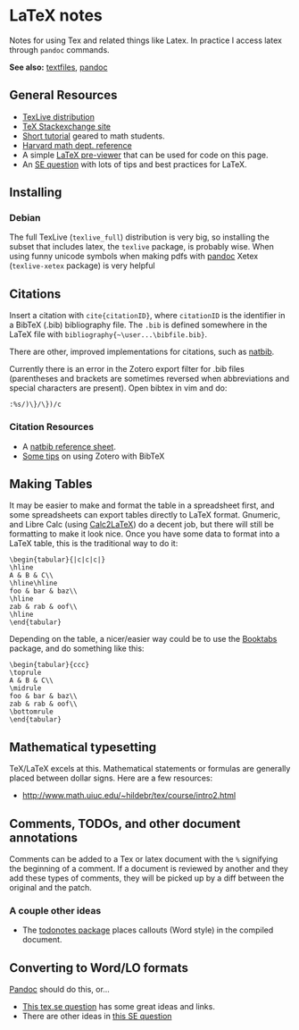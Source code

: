 # LaTeX notes

Notes for using Tex and related things like Latex. In practice I access latex through `pandoc` commands.

**See also:** [textfiles](textfiles.md), [pandoc](pandoc.md)

## General Resources

* [TexLive distribution](http://www.tug.org/texlive/)
* [TeX Stackexchange site](https://tex.stackexchange.com)
* [Short tutorial](http://www.math.uiuc.edu/~hildebr/tex/course/) geared to math students.
* [Harvard math dept. reference](http://www.math.harvard.edu/texman/)
* A simple [LaTeX pre-viewer](http://www.tlhiv.org/ltxpreview/) that can be used for code on this page.
* An [SE question](http://stackoverflow.com/q/193298/1282366) with lots of tips and best practices for LaTeX.


## Installing

### Debian

The full TexLive (`texlive_full`) distribution is very big, so installing the subset that includes latex, the `texlive` package, is probably wise. When using funny unicode symbols when making pdfs with [pandoc](pandoc.md) Xetex (`texlive-xetex` package) is very helpful


## Citations

Insert a citation with `cite{citationID}`, where `citationID` is the
identifier in a BibTeX (.bib) bibliography file. The `.bib` is defined
somewhere in the LaTeX file with `bibliography{~\user...\bibfile.bib}`.

There are other, improved implementations for citations, such as
[natbib](http://www.ctan.org/tex-archive/macros/latex/contrib/natbib).

Currently there is an error in the Zotero export filter for .bib files
(parentheses and brackets are sometimes reversed when abbreviations and
special characters are present). Open bibtex in vim and do:

    :%s/)\}/\})/c

### Citation Resources

* A [natbib reference sheet](http://merkel.zoneo.net/Latex/natbib.php).
* [Some tips](http://libguides.mit.edu/content.php?pid=55482&sid=406343#6) on using Zotero with BibTeX


## Making Tables

It may be easier to make and format the table in a spreadsheet first,
and some spreadsheets can export tables directly to LaTeX format.
Gnumeric, and Libre Calc (using
[Calc2LaTeX](http://calc2latex.sourceforge.net/)) do a decent
job, but there will still be formatting to make it look nice. Once you
have some data to format into a LaTeX table, this is the traditional way
to do it:

~~~{.latex}
\begin{tabular}{|c|c|c|}
\hline
A & B & C\\
\hline\hline
foo & bar & baz\\
\hline
zab & rab & oof\\
\hline
\end{tabular}
~~~

Depending on the table, a nicer/easier way could be to use the
[Booktabs](http://www.tex.ac.uk/tex-archive/macros/latex/contrib/booktabs/)
package, and do something like this:

~~~{.latex}
\begin{tabular}{ccc}
\toprule
A & B & C\\
\midrule
foo & bar & baz\\
zab & rab & oof\\
\bottomrule
\end{tabular}
~~~

## Mathematical typesetting

TeX/LaTeX excels at this. Mathematical statements or formulas are
generally placed between dollar signs. Here are a few resources:

* <http://www.math.uiuc.edu/~hildebr/tex/course/intro2.html>


## Comments, TODOs, and other document annotations

Comments can be added to a Tex or latex document with the `%` signifying the
beginning of a comment. If a document is reviewed by another and they
add these types of comments, they will be picked up by a diff between
the original and the patch.

### A couple other ideas

* The [todonotes package](http://ctan.org/pkg/todonotes) places callouts (Word style) in the compiled document.


## Converting to Word/LO formats

[Pandoc](pandoc.md) should do this, or...

* [This tex.se question](http://tex.stackexchange.com/q/4145) has some great ideas and links.
* There are other ideas in [this SE question](http://stackoverflow.com/q/615738/1282366)
